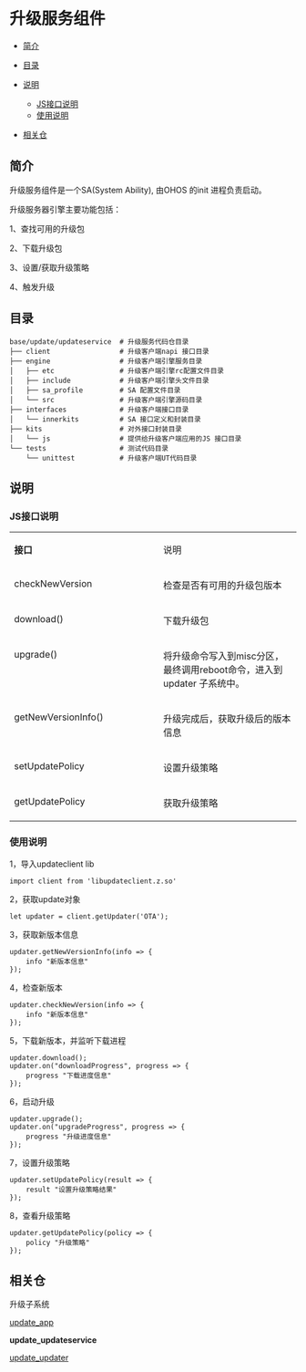 # 升级服务组件<a name="ZH-CN_TOPIC_0000001102254666"></a>

-   [简介](#section184mcpsimp)
-   [目录](#section193mcpsimp)
-   [说明](#section208mcpsimp)
    -   [JS接口说明](#section210mcpsimp)
    -   [使用说明](#section253mcpsimp)

-   [相关仓](#section366mcpsimp)

## 简介<a name="section184mcpsimp"></a>

升级服务组件是一个SA\(System Ability\),  由OHOS 的init 进程负责启动。

升级服务器引擎主要功能包括：

1、查找可用的升级包

2、下载升级包

3、设置/获取升级策略

4、触发升级

## 目录<a name="section193mcpsimp"></a>

```
base/update/updateservice  # 升级服务代码仓目录
├── client                 # 升级客户端napi 接口目录
├── engine                 # 升级客户端引擎服务目录
│   ├── etc                # 升级客户端引擎rc配置文件目录
│   ├── include            # 升级客户端引擎头文件目录
│   ├── sa_profile         # SA 配置文件目录
│   └── src                # 升级客户端引擎源码目录
├── interfaces             # 升级客户端接口目录
│   └── innerkits          # SA 接口定义和封装目录
├── kits                   # 对外接口封装目录
│   └── js                 # 提供给升级客户端应用的JS 接口目录
└── tests                  # 测试代码目录
    └── unittest           # 升级客户端UT代码目录
```

## 说明<a name="section208mcpsimp"></a>

### JS接口说明<a name="section210mcpsimp"></a>

<a name="table212mcpsimp"></a>
<table><tbody><tr id="row217mcpsimp"><td class="cellrowborder" valign="top" width="52%"><p id="p219mcpsimp"><a name="p219mcpsimp"></a><a name="p219mcpsimp"></a><strong id="b220mcpsimp"><a name="b220mcpsimp"></a><a name="b220mcpsimp"></a>接口</strong></p>
</td>
<td class="cellrowborder" valign="top" width="48%"><p id="p222mcpsimp"><a name="p222mcpsimp"></a><a name="p222mcpsimp"></a>说明</p>
</td>
</tr>
<tr id="row223mcpsimp"><td class="cellrowborder" valign="top" width="52%"><p id="p16387178102716"><a name="p16387178102716"></a><a name="p16387178102716"></a>checkNewVersion</p>
</td>
<td class="cellrowborder" valign="top" width="48%"><p id="p227mcpsimp"><a name="p227mcpsimp"></a><a name="p227mcpsimp"></a>检查是否有可用的升级包版本</p>
</td>
</tr>
<tr id="row228mcpsimp"><td class="cellrowborder" valign="top" width="52%"><p id="p1884710150275"><a name="p1884710150275"></a><a name="p1884710150275"></a>download()</p>
</td>
<td class="cellrowborder" valign="top" width="48%"><p id="p232mcpsimp"><a name="p232mcpsimp"></a><a name="p232mcpsimp"></a>下载升级包</p>
</td>
</tr>
<tr id="row233mcpsimp"><td class="cellrowborder" valign="top" width="52%"><p id="p7326722162717"><a name="p7326722162717"></a><a name="p7326722162717"></a>upgrade()</p>
</td>
<td class="cellrowborder" valign="top" width="48%"><p id="p237mcpsimp"><a name="p237mcpsimp"></a><a name="p237mcpsimp"></a>将升级命令写入到misc分区，最终调用reboot命令，进入到updater 子系统中。</p>
</td>
</tr>
<tr id="row238mcpsimp"><td class="cellrowborder" valign="top" width="52%"><p id="p4981103002720"><a name="p4981103002720"></a><a name="p4981103002720"></a>getNewVersionInfo()</p>
</td>
<td class="cellrowborder" valign="top" width="48%"><p id="p242mcpsimp"><a name="p242mcpsimp"></a><a name="p242mcpsimp"></a>升级完成后，获取升级后的版本信息</p>
</td>
</tr>
<tr id="row243mcpsimp"><td class="cellrowborder" valign="top" width="52%"><p id="p568117524271"><a name="p568117524271"></a><a name="p568117524271"></a>setUpdatePolicy</p>
</td>
<td class="cellrowborder" valign="top" width="48%"><p id="p247mcpsimp"><a name="p247mcpsimp"></a><a name="p247mcpsimp"></a>设置升级策略</p>
</td>
</tr>
<tr id="row248mcpsimp"><td class="cellrowborder" valign="top" width="52%"><p id="p19534844192712"><a name="p19534844192712"></a><a name="p19534844192712"></a>getUpdatePolicy</p>
</td>
<td class="cellrowborder" valign="top" width="48%"><p id="p252mcpsimp"><a name="p252mcpsimp"></a><a name="p252mcpsimp"></a>获取升级策略</p>
</td>
</tr>
</tbody>
</table>

### 使用说明<a name="section253mcpsimp"></a>

1，导入updateclient lib

```
import client from 'libupdateclient.z.so'
```

2，获取update对象

```
let updater = client.getUpdater('OTA');
```

3，获取新版本信息

```
updater.getNewVersionInfo(info => {
	info "新版本信息"
});
```

4，检查新版本

```
updater.checkNewVersion(info => {
	info "新版本信息"
});
```

5，下载新版本，并监听下载进程

```
updater.download();
updater.on("downloadProgress", progress => {
	progress "下载进度信息"
});
```

6，启动升级

```
updater.upgrade();
updater.on("upgradeProgress", progress => {
	progress "升级进度信息"
});
```

7，设置升级策略

```
updater.setUpdatePolicy(result => {
	result "设置升级策略结果"
});
```

8，查看升级策略

```
updater.getUpdatePolicy(policy => {
	policy "升级策略"
});
```

## 相关仓<a name="section366mcpsimp"></a>

升级子系统

[update\_app](https://gitee.com/openharmony/update_app)

**update\_updateservice**

[update\_updater](https://gitee.com/openharmony/update_updater)

